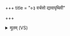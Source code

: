 +++
title = "०३ वर्चसो द्यावापृथिवी"

+++
<details><summary>मूलम् (VS)</summary>

वर्च॑सो द्यावापृथि॒वी सं॒ग्रह॑णी बभू॒वथु॒र्वर्चो॑ गृहीत्वा पृथि॒वीमनु॒ सं च॑रेम। य॒शसं॒ गावो॒ गोप॑ति॒मुप॑ तिष्ठन्त्याय॒तीर्यशो॑ गृही॒त्वा पृ॑थि॒वीमनु॒ सं च॑रेम ॥
</details>
